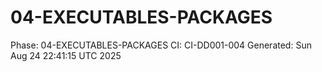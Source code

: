 # 04-EXECUTABLES-PACKAGES
Phase: 04-EXECUTABLES-PACKAGES
CI: CI-DD001-004
Generated: Sun Aug 24 22:41:15 UTC 2025
